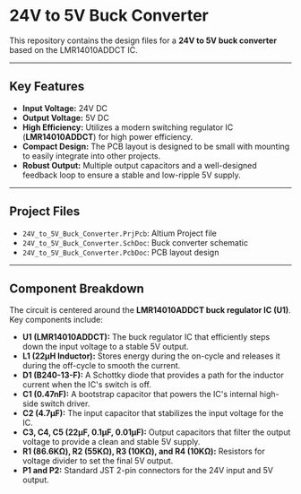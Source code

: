 # 24V to 5V Buck Converter

This repository contains the design files for a **24V to 5V buck converter** based on the LMR14010ADDCT IC.

---

## Key Features

* **Input Voltage:** 24V DC
* **Output Voltage:** 5V DC
* **High Efficiency:** Utilizes a modern switching regulator IC (**LMR14010ADDCT**) for high power efficiency.
* **Compact Design:** The PCB layout is designed to be small with mounting to easily integrate into other projects.
* **Robust Output:** Multiple output capacitors and a well-designed feedback loop to ensure a stable and low-ripple 5V supply.

---

## Project Files

* `24V_to_5V_Buck_Converter.PrjPcb`: Altium Project file
* `24V_to_5V_Buck_Converter.SchDoc`: Buck converter schematic
* `24V_to_5V_Buck_Converter.PcbDoc`: PCB layout design

---

## Component Breakdown

The circuit is centered around the **LMR14010ADDCT buck regulator IC (U1)**. Key components include:

* **U1 (LMR14010ADDCT):** The buck regulator IC that efficiently steps down the input voltage to a stable 5V output.
* **L1 (22µH Inductor):** Stores energy during the on-cycle and releases it during the off-cycle to smooth the current.
* **D1 (B240-13-F):** A Schottky diode that provides a path for the inductor current when the IC's switch is off.
* **C1 (0.47nF):** A bootstrap capacitor that powers the IC's internal high-side switch driver.
* **C2 (4.7µF):** The input capacitor that stabilizes the input voltage for the IC.
* **C3, C4, C5 (22µF, 0.1µF, 0.01µF):** Output capacitors that filter the output voltage to provide a clean and stable 5V supply.
* **R1 (86.6KΩ), R2 (55KΩ), R3 (10KΩ), and R4 (10KΩ):** Resistors for voltage divider to set the final 5V output.
* **P1 and P2:** Standard JST 2-pin connectors for the 24V input and 5V output.